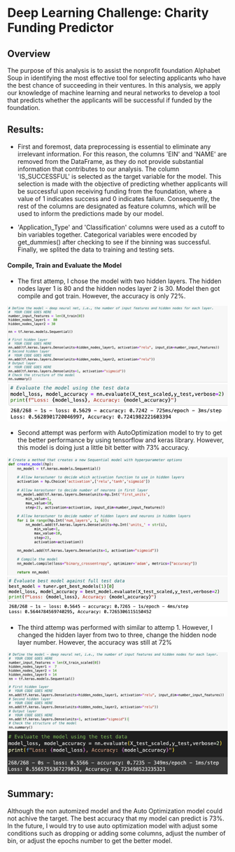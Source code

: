 # Deep Learning Challenge: Charity Funding Predictor

## Overview 

The purpose of this analysis is to assist the nonprofit foundation Alphabet Soup in identifying the most effective tool for selecting applicants who have the best chance of succeeding in their ventures. In this analysis, we apply our knowledge of machine learning and neural networks to develop a tool that predicts whether the applicants will be successful if funded by the foundation.


## Results:

* First and foremost, data preprocessing is essential to eliminate any irrelevant information. For this reason, the columns 'EIN' and 'NAME' are removed from the DataFrame, as they do not provide substantial information that contributes to our analysis. The column 'IS_SUCCESSFUL' is selected as the target variable for the model. This selection is made with the objective of predicting whether applicants will be successful upon receiving funding from the foundation, where a value of 1 indicates success and 0 indicates failure. Consequently, the rest of the columns are designated as feature columns, which will be used to inform the predictions made by our model.

* 'Application_Type' and 'Classification' columns were used as a cutoff to bin variables together. Categorical variables were encoded by get_dummies() after checking to see if the binning was successful. Finally, we splited the data to training and testing sets.

#### Compile, Train and Evaluate the Model

* The first attemp, I chose the model with two hidden layers. The hidden nodes layer 1 is 80 and the hidden nodes layer 2 is 30. Model then got compile and got train. However, the accuracy is only 72%.

![Alt text](<1.1.png>)
![Alt text](<1.2.png>)

* Second attempt was perform with AutoOptimization model to try to get the better performance by using tensorflow and keras library. However, this model is doing just a little bit better with 73% accuracy.

![Alt text](<2.1.png>)
![Alt text](<2.2.png>)

* The third attemp was performed with similar to attemp 1. However, I changed the hidden layer from two to three, change the hidden node layer number. However, the accuracy was still at 72%

![Alt text](<3.1.png>)
![Alt text](<3.2.png>)

## Summary:

Although the non automized model and the Auto Optimization model could not achive the target. The best accuracy that my model can predict is 73%. In the future, I would try to use auto optimization model with adjust some conditions such as dropping or adding some columns, adjust the number of bin, or adjust the epochs number to get the better model.


